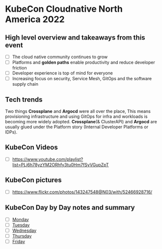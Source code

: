 # KubeCon Cloudnative North America 2022

## High level overview and takeaways from this event
- [ ] The cloud native community continues to grow
- [ ] Platforms and **golden paths** enable productivity and reduce developer friction
- [ ] Developer experience is top of mind for everyone
- [ ] Increasing focus on security, Service Mesh, GitOps and the software supply chain

## Tech trends
Two things **Crossplane** and **Argocd** were all over the place, This means provisioning infrastructure and using GitOps for infra and workloads is becoming more widely adopted. **Crossplane**(& ClusterAPI) and **Argocd** are usually glued under the Platform story (Internal Developer Platforms or IDPs).

## KubeCon Videos
- [ ] https://www.youtube.com/playlist?list=PLj6h78yzYM2ORhfy3tu0Hm7fSyVGupZpT

## KubeCon pictures
- [ ] https://www.flickr.com/photos/143247548@N03/with/52466928716/

## KubeCon Day by Day notes and summary
- [ ] [Monday](docs/monday/README.md)
- [ ] [Tuesday](docs/tuesday/README.md)
- [ ] [Wednesday](docs/wednesday/README.md)
- [ ] [Thursday](docs/thursday/README.md)
- [ ] [Friday](docs/friday/README.md)